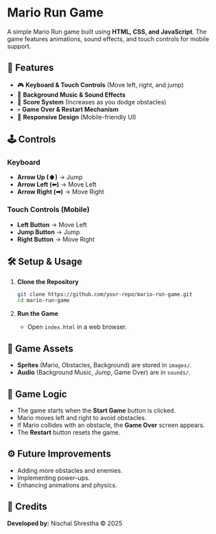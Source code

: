 # Mario Run Game

A simple Mario Run game built using **HTML, CSS, and JavaScript**. The game features animations, sound effects, and touch controls for mobile support.

## 🚀 Features
- 🎮 **Keyboard & Touch Controls** (Move left, right, and jump)
- 🎵 **Background Music & Sound Effects**
- 🎯 **Score System** (Increases as you dodge obstacles)
- 💀 **Game Over & Restart Mechanism**
- 📱 **Responsive Design** (Mobile-friendly UI)

## 🕹️ Controls
### **Keyboard**
- **Arrow Up (⬆)** → Jump
- **Arrow Left (⬅)** → Move Left
- **Arrow Right (➡)** → Move Right

### **Touch Controls (Mobile)**
- **Left Button** → Move Left
- **Jump Button** → Jump
- **Right Button** → Move Right

## 🛠️ Setup & Usage
1. **Clone the Repository**
   ```sh
   git clone https://github.com/your-repo/mario-run-game.git
   cd mario-run-game
   ```

2. **Run the Game**
   - Open `index.html` in a web browser.

## 🎨 Game Assets
- **Sprites** (Mario, Obstacles, Background) are stored in `images/`.
- **Audio** (Background Music, Jump, Game Over) are in `sounds/`.

## 📜 Game Logic
- The game starts when the **Start Game** button is clicked.
- Mario moves left and right to avoid obstacles.
- If Mario collides with an obstacle, the **Game Over** screen appears.
- The **Restart** button resets the game.

## ⚙️ Future Improvements
- Adding more obstacles and enemies.
- Implementing power-ups.
- Enhancing animations and physics.

## 📝 Credits
**Developed by:** Nischal Shrestha © 2025

